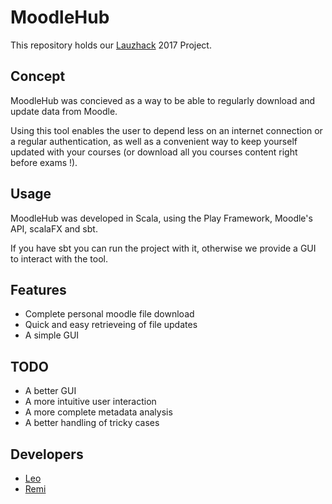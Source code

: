 # MoodleHub
This repository holds our [Lauzhack](http://lauzhack.com/) 2017 Project.

## Concept
MoodleHub was concieved as a way to be able to regularly download and update data from Moodle.

Using this tool enables the user to depend less on an internet connection or a regular authentication, as well as a convenient way to keep yourself updated with your courses (or download all you courses content right before exams !).

## Usage
MoodleHub was developed in Scala, using the Play Framework, Moodle's API, scalaFX and sbt.

If you have sbt you can run the project with it, otherwise we provide a GUI to interact with the tool.

## Features
- Complete personal moodle file download
- Quick and easy retrieveing of file updates
- A simple GUI

## TODO
- A better GUI
- A more intuitive user interaction
- A more complete metadata analysis
- A better handling of tricky cases

## Developers
- [Leo](https://github.com/aounleonardo)
- [Remi](https://github.com/Korf74)
